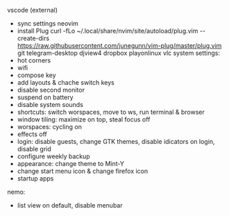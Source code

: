 vscode (external)
- sync settings
neovim
- install Plug
curl -fLo ~/.local/share/nvim/site/autoload/plug.vim --create-dirs \
    https://raw.githubusercontent.com/junegunn/vim-plug/master/plug.vim
git
telegram-desktop
djview4
dropbox
playonlinux
vlc
system settings:
- hot corners
- wifi
- compose key
- add layouts & chache switch keys
- disable second monitor
- suspend on battery
- disable system sounds
- shortcuts: switch worspaces, move to ws, run terminal & browser
- window tiling: maximize on top, steal focus off
- worspaces: cycling on
- effects off
- login: disable guests, change GTK themes, disable idicators on login, disable grid
- configure weekly backup
- appearance: change theme to Mint-Y
- change start menu icon & change firefox icon
- startup apps

nemo:
- list view on default, disable menubar
